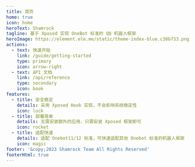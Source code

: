 ```yaml
---
title: 首页
home: true
icon: home
heroText: Shamrock
tagline: 基于 Xposed 实现 OneBot 标准的 QQ 机器人框架
heroImage: https://element.ele.me/static/theme-index-blue.c38b733.png
actions:
  - text: 快速开始
    link: /guide/getting-started
    type: primary
    icon: arrow-right
  - text: API 文档
    link: /api/reference
    type: secondary
    icon: book
features:
  - title: 安全稳定
    details: 采用 Xposed Hook 实现，不会影响系统稳定性
    icon: lock
  - title: 部署简单
    details: 无需安装额外的应用，只需安装 Xposed 框架即可
    icon: rocket
  - title: 适配快速
    details: 适配 Onebot11/12 标准，可快速适配其他 Onebot 标准的机器人框架
    icon: magic
footer: '&copy;2023 Shamrock Team All Rights Reserved'
footerHtml: true
---
```

